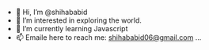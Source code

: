 - 👋 Hi, I’m @shihababid
- 👀 I’m interested in exploring the world. 
- 🌱 I’m currently learning Javascript
- 📫 Emaile here to reach me: shihababid06@gmail.com ...


